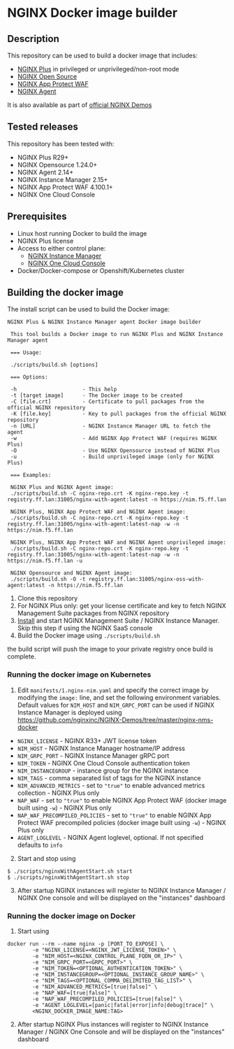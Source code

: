# NGINX Docker image builder

## Description

This repository can be used to build a docker image that includes:

- [NGINX Plus](https://docs.nginx.com/nginx) in privileged or unprivileged/non-root mode
- [NGINX Open Source](https://nginx.org/)
- [NGINX App Protect WAF](https://docs.nginx.com/nginx-app-protect-waf)
- [NGINX Agent](https://docs.nginx.com/nginx-agent)

It is also available as part of [official NGINX Demos](https://github.com/nginxinc/NGINX-Demos/tree/master/nginx-agent-docker)

## Tested releases

This repository has been tested with:

- NGINX Plus R29+
- NGINX Opensource 1.24.0+
- NGINX Agent 2.14+
- NGINX Instance Manager 2.15+
- NGINX App Protect WAF 4.100.1+
- NGINX One Cloud Console

## Prerequisites

- Linux host running Docker to build the image
- NGINX Plus license
- Access to either control plane:
  - [NGINX Instance Manager](https://docs.nginx.com/nginx-instance-manager/)
  - [NGINX One Cloud Console](https://docs.nginx.com/nginx-one/)
- Docker/Docker-compose or Openshift/Kubernetes cluster

## Building the docker image

The install script can be used to build the Docker image:

```
NGINX Plus & NGINX Instance Manager agent Docker image builder

 This tool builds a Docker image to run NGINX Plus and NGINX Instance Manager agent

 === Usage:

 ./scripts/build.sh [options]

 === Options:

 -h                     - This help
 -t [target image]      - The Docker image to be created
 -C [file.crt]          - Certificate to pull packages from the official NGINX repository
 -K [file.key]          - Key to pull packages from the official NGINX repository
 -n [URL]               - NGINX Instance Manager URL to fetch the agent
 -w                     - Add NGINX App Protect WAF (requires NGINX Plus)
 -O                     - Use NGINX Opensource instead of NGINX Plus
 -u                     - Build unprivileged image (only for NGINX Plus)

 === Examples:

 NGINX Plus and NGINX Agent image:
 ./scripts/build.sh -C nginx-repo.crt -K nginx-repo.key -t registry.ff.lan:31005/nginx-with-agent:latest -n https://nim.f5.ff.lan

 NGINX Plus, NGINX App Protect WAF and NGINX Agent image:
 ./scripts/build.sh -C nginx-repo.crt -K nginx-repo.key -t registry.ff.lan:31005/nginx-with-agent:latest-nap -w -n https://nim.f5.ff.lan

 NGINX Plus, NGINX App Protect WAF and NGINX Agent unprivileged image:
 ./scripts/build.sh -C nginx-repo.crt -K nginx-repo.key -t registry.ff.lan:31005/nginx-with-agent:latest-nap -w -n https://nim.f5.ff.lan -u

 NGINX Opensource and NGINX Agent image:
 ./scripts/build.sh -O -t registry.ff.lan:31005/nginx-oss-with-agent:latest -n https://nim.f5.ff.lan
```

1. Clone this repository
2. For NGINX Plus only: get your license certificate and key to fetch NGINX Management Suite packages from NGINX repository
3. [Install](https://docs.nginx.com/nginx-management-suite/) and start NGINX Management Suite / NGINX Instance Manager. Skip this step if using the NGINX SaaS console
4. Build the Docker image using `./scripts/build.sh`

the build script will push the image to your private registry once build is complete.

### Running the docker image on Kubernetes

1. Edit `manifests/1.nginx-nim.yaml` and specify the correct image by modifying the `image:` line, and set the following environment variables. Default values for `NIM_HOST` and `NIM_GRPC_PORT` can be used if NGINX Instance Manager is deployed using https://github.com/nginxinc/NGINX-Demos/tree/master/nginx-nms-docker
  - `NGINX_LICENSE` - NGINX R33+ JWT license token
  - `NIM_HOST` - NGINX Instance Manager hostname/IP address
  - `NIM_GRPC_PORT` - NGINX Instance Manager gRPC port
  - `NIM_TOKEN` - NGINX One Cloud Console authentication token
  - `NIM_INSTANCEGROUP` - instance group for the NGINX instance
  - `NIM_TAGS` - comma separated list of tags for the NGINX instance
  - `NIM_ADVANCED_METRICS` - set to `"true"` to enable advanced metrics collection - NGINX Plus only
  - `NAP_WAF` - set to `"true"` to enable NGINX App Protect WAF (docker image built using `-w`) - NGINX Plus only
  - `NAP_WAF_PRECOMPILED_POLICIES` - set to `"true"` to enable NGINX App Protect WAF precompiled policies (docker image built using `-w`) - NGINX Plus only
  - `AGENT_LOGLEVEL` - NGINX Agent loglevel, optional. If not specified defaults to `info`

2. Start and stop using

```
$ ./scripts/nginxWithAgentStart.sh start
$ ./scripts/nginxWithAgentStart.sh stop
```

3. After startup NGINX instances will register to NGINX Instance Manager / NGINX One console and will be displayed on the "instances" dashboard

### Running the docker image on Docker

1. Start using

```
docker run --rm --name nginx -p [PORT_TO_EXPOSE] \
        -e "NGINX_LICENSE=<NGINX_JWT_LICENSE_TOKEN>" \
        -e "NIM_HOST=<NGINX_CONTROL_PLANE_FQDN_OR_IP>" \
        -e "NIM_GRPC_PORT=<GRPC_PORT>" \
        -e "NIM_TOKEN=<OPTIONAL_AUTHENTICATION_TOKEN>" \
        -e "NIM_INSTANCEGROUP=<OPTIONAL_INSTANCE_GROUP_NAME>" \
        -e "NIM_TAGS=<OPTIONAL_COMMA_DELIMITED_TAG_LIST>" \
        -e "NIM_ADVANCED_METRICS=[true|false]" \
        -e "NAP_WAF=[true|false]" \
        -e "NAP_WAF_PRECOMPILED_POLICIES=[true|false]" \
        -e "AGENT_LOGLEVEL=[panic|fatal|error|info|debug|trace]" \
        <NGINX_DOCKER_IMAGE_NAME:TAG>
```

2. After startup NGINX Plus instances will register to NGINX Instance Manager / NGINX One Console and will be displayed on the "instances" dashboard
